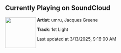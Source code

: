 ## Currently Playing on SoundCloud

[<img align="left" width="100" src="https://i1.sndcdn.com/artworks-vT6yH4VBPbFMZp1b-nYBQVQ-t500x500.jpg">](https://soundcloud.com/umru/1st-light)

**Artist**: umru, Jacques Greene 

**Track**: 1st Light

Last updated at 3/13/2025, 9:16:00 AM
